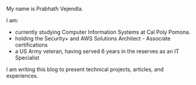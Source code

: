 My name is Prabhath Vejendla.

I am: 
-   currently studying Computer Information Systems at Cal Poly Pomona.
-   holding the Security+ and AWS Solutions Architect - Associate certifications
-   a US Army veteran, having served 6 years in the reserves as an IT Specialist

I am writing this blog to present technical projects, articles, and experiences.
